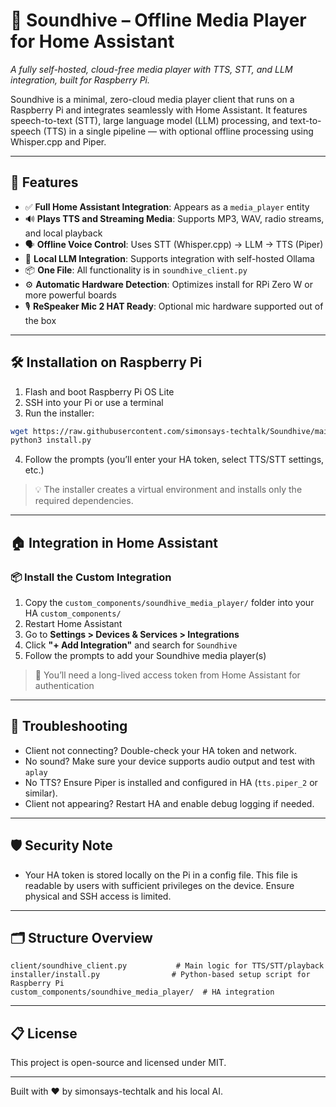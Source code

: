 # 🎵 Soundhive – Offline Media Player for Home Assistant

*A fully self-hosted, cloud-free media player with TTS, STT, and LLM integration, built for Raspberry Pi.*

Soundhive is a minimal, zero-cloud media player client that runs on a Raspberry Pi and integrates seamlessly with Home Assistant. It features speech-to-text (STT), large language model (LLM) processing, and text-to-speech (TTS) in a single pipeline — with optional offline processing using Whisper.cpp and Piper.

---

## 🚀 Features

- ✅ **Full Home Assistant Integration**: Appears as a `media_player` entity
- 🔊 **Plays TTS and Streaming Media**: Supports MP3, WAV, radio streams, and local playback
- 🗣 **Offline Voice Control**: Uses STT (Whisper.cpp) → LLM → TTS (Piper)
- 🧠 **Local LLM Integration**: Supports integration with self-hosted Ollama
- 📦 **One File**: All functionality is in `soundhive_client.py`
- ⚙️ **Automatic Hardware Detection**: Optimizes install for RPi Zero W or more powerful boards
- 🎙️ **ReSpeaker Mic 2 HAT Ready**: Optional mic hardware supported out of the box

---

## 🛠 Installation on Raspberry Pi

1. Flash and boot Raspberry Pi OS Lite
2. SSH into your Pi or use a terminal
3. Run the installer:

```bash
wget https://raw.githubusercontent.com/simonsays-techtalk/Soundhive/main/installer/install.py
python3 install.py
```

4. Follow the prompts (you’ll enter your HA token, select TTS/STT settings, etc.)

> 💡 The installer creates a virtual environment and installs only the required dependencies.

---

## 🏠 Integration in Home Assistant

### 📦 Install the Custom Integration

1. Copy the `custom_components/soundhive_media_player/` folder into your HA `custom_components/`
2. Restart Home Assistant
3. Go to **Settings > Devices & Services > Integrations**
4. Click **"+ Add Integration"** and search for `Soundhive`
5. Follow the prompts to add your Soundhive media player(s)

> 🔐 You’ll need a long-lived access token from Home Assistant for authentication

---

## 🧪 Troubleshooting

- Client not connecting? Double-check your HA token and network.
- No sound? Make sure your device supports audio output and test with `aplay`
- No TTS? Ensure Piper is installed and configured in HA (`tts.piper_2` or similar).
- Client not appearing? Restart HA and enable debug logging if needed.

---

## 🛡 Security Note

- Your HA token is stored locally on the Pi in a config file. This file is readable by users with sufficient privileges on the device. Ensure physical and SSH access is limited.

---

## 🗂 Structure Overview

```
client/soundhive_client.py           # Main logic for TTS/STT/playback
installer/install.py                # Python-based setup script for Raspberry Pi
custom_components/soundhive_media_player/  # HA integration
```

---

## 📋 License

This project is open-source and licensed under MIT.

---

Built with ❤️ by simonsays-techtalk and his local AI.


